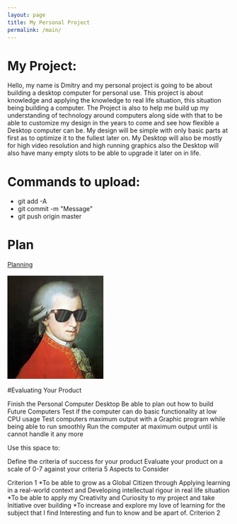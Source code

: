 ```yaml
---
layout: page
title: My Personal Project
permalink: /main/
---
```


# My Project:
Hello, my name is Dmitry and my personal project is going to be about building a desktop computer for personal use.
This project is about knowledge and applying the knowledge to real life situation, this situation being building a computer. The Project is also to help me build up my understanding of technology around computers along side with that to be able to customize my design in the years to come and see how flexible a Desktop computer can be. My design will be simple with only basic parts at first as to optimize it to the fullest later on. My Desktop will also be mostly for high video resolution and high running graphics also the Desktop will also have many empty slots to be able to upgrade it later on in life.


# Commands to upload:
* git add -A
* git commit -m "Message"
* git push origin master

# Plan
<a href="https://docs.google.com/document/d/1Q5sc9nASeDjAiL0NYgsWqgcm7UP-VyCEq-u_ditCe9M/edit">Planning</a>
<br><br>
<img src="/images/swag.jpg">

#Evaluating Your Product

Finish the Personal Computer Desktop
Be able to plan out how to build Future Computers
Test if the computer can do basic functionality at low CPU usage
Test computers maximum output with a Graphic program while being able to run smoothly
Run the computer at maximum output until is cannot handle it any more


Use this space to:

Define the criteria of success for your product
Evaluate your product on a scale of 0-7 against your criteria
5 Aspects to Consider

Criterion 1
*To be able to grow as a Global Citizen through Applying learning in a real-world context and Developing intellectual rigour in real life situation
*To be able to apply my Creativity and Curiosity to my project and take Initiative over building
*To increase and explore my love of learning for the subject that I find Interesting and fun to know and be apart of.
Criterion 2
